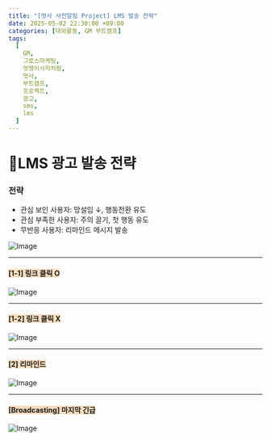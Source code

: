 ```yaml
---
title: "[멋사 사전알림 Project] LMS 발송 전략"
date: 2025-05-02 22:30:00 +09:00
categories: [대외활동, GM 부트캠프]
tags:
  [
    GM,
    그로스마케팅,
    멋쟁이사자처럼,
    멋사,
    부트캠프,
    프로젝트,
    광고,
    sms,
    lms
  ]
---
```


# **📱LMS 광고 발송 전략**

### **전략**
- 관심 보인 사용자: 망설임 ↓, 행동전환 유도
- 관심 부족한 사용자: 주의 끌기, 첫 행동 유도
- 무반응 사용자: 리마인드 메시지 발송 

![Image](https://Zihyeoni.github.io//assets/img/project2/lms_전략.png)

---

#### <span style="background-color: #F7DDBE;">**[1-1] 링크 클릭 O**</span>

![Image](https://Zihyeoni.github.io//GM/2차프로젝트/LMS_Solapi/문자1-1.png)

---

#### <span style="background-color: #F7DDBE;">**[1-2] 링크 클릭 X**</span>

![Image](https://Zihyeoni.github.io//GM/2차프로젝트/LMS_Solapi/문자1-2.png)

---

#### <span style="background-color: #F7DDBE;">**[2] 리마인드**</span>

![Image](https://Zihyeoni.github.io//GM/2차프로젝트/LMS_Solapi/문자2_리마인드.png)

---

#### <span style="background-color: #F7DDBE;">**[Broadcasting] 마지막 긴급**</span>

![Image](https://Zihyeoni.github.io//GM/2차프로젝트/LMS_Solapi/브로드캐스팅.png)